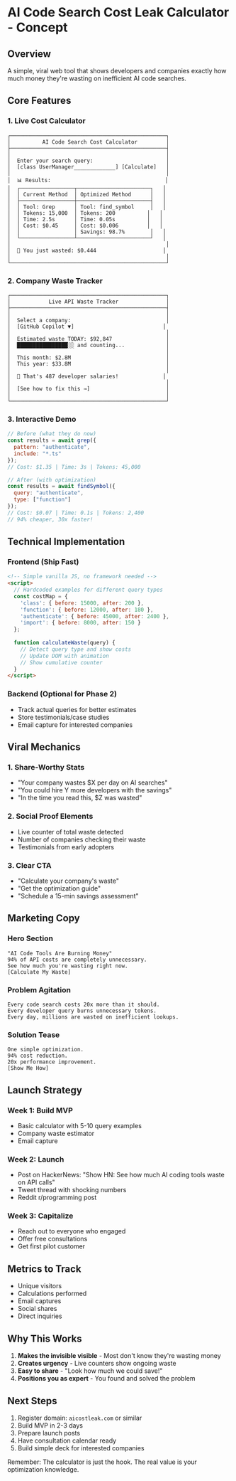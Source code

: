 # AI Code Search Cost Leak Calculator - Concept

## Overview
A simple, viral web tool that shows developers and companies exactly how much money they're wasting on inefficient AI code searches.

## Core Features

### 1. Live Cost Calculator
```
┌─────────────────────────────────────────────────┐
│          AI Code Search Cost Calculator         │
├─────────────────────────────────────────────────┤
│                                                 │
│  Enter your search query:                       │
│  [class UserManager_____________] [Calculate]   │
│                                                 │
│  📊 Results:                                    │
│  ┌─────────────────┬───────────────────────┐   │
│  │ Current Method  │ Optimized Method      │   │
│  ├─────────────────┼───────────────────────┤   │
│  │ Tool: Grep      │ Tool: find_symbol     │   │
│  │ Tokens: 15,000  │ Tokens: 200          │   │
│  │ Time: 2.5s      │ Time: 0.05s          │   │
│  │ Cost: $0.45     │ Cost: $0.006         │   │
│  │                 │ Savings: 98.7%        │   │
│  └─────────────────┴───────────────────────┘   │
│                                                 │
│  💸 You just wasted: $0.444                     │
│                                                 │
└─────────────────────────────────────────────────┘
```

### 2. Company Waste Tracker
```
┌─────────────────────────────────────────────────┐
│            Live API Waste Tracker               │
├─────────────────────────────────────────────────┤
│                                                 │
│  Select a company:                              │
│  [GitHub Copilot ▼]                            │
│                                                 │
│  Estimated waste TODAY: $92,847                 │
│  ████████████████░░ and counting...             │
│                                                 │
│  This month: $2.8M                              │
│  This year: $33.8M                              │
│                                                 │
│  🚨 That's 487 developer salaries!              │
│                                                 │
│  [See how to fix this →]                        │
│                                                 │
└─────────────────────────────────────────────────┘
```

### 3. Interactive Demo
```javascript
// Before (what they do now)
const results = await grep({
  pattern: "authenticate",
  include: "*.ts"
});
// Cost: $1.35 | Time: 3s | Tokens: 45,000

// After (with optimization)
const results = await findSymbol({
  query: "authenticate",
  type: ["function"]
});
// Cost: $0.07 | Time: 0.1s | Tokens: 2,400
// 94% cheaper, 30x faster!
```

## Technical Implementation

### Frontend (Ship Fast)
```html
<!-- Simple vanilla JS, no framework needed -->
<script>
  // Hardcoded examples for different query types
  const costMap = {
    'class': { before: 15000, after: 200 },
    'function': { before: 12000, after: 180 },
    'authenticate': { before: 45000, after: 2400 },
    'import': { before: 8000, after: 150 }
  };
  
  function calculateWaste(query) {
    // Detect query type and show costs
    // Update DOM with animation
    // Show cumulative counter
  }
</script>
```

### Backend (Optional for Phase 2)
- Track actual queries for better estimates
- Store testimonials/case studies
- Email capture for interested companies

## Viral Mechanics

### 1. Share-Worthy Stats
- "Your company wastes $X per day on AI searches"
- "You could hire Y more developers with the savings"
- "In the time you read this, $Z was wasted"

### 2. Social Proof Elements
- Live counter of total waste detected
- Number of companies checking their waste
- Testimonials from early adopters

### 3. Clear CTA
- "Calculate your company's waste"
- "Get the optimization guide"
- "Schedule a 15-min savings assessment"

## Marketing Copy

### Hero Section
```
"AI Code Tools Are Burning Money"
94% of API costs are completely unnecessary.
See how much you're wasting right now.
[Calculate My Waste]
```

### Problem Agitation
```
Every code search costs 20x more than it should.
Every developer query burns unnecessary tokens.
Every day, millions are wasted on inefficient lookups.
```

### Solution Tease
```
One simple optimization.
94% cost reduction.
20x performance improvement.
[Show Me How]
```

## Launch Strategy

### Week 1: Build MVP
- Basic calculator with 5-10 query examples
- Company waste estimator
- Email capture

### Week 2: Launch
- Post on HackerNews: "Show HN: See how much AI coding tools waste on API calls"
- Tweet thread with shocking numbers
- Reddit r/programming post

### Week 3: Capitalize
- Reach out to everyone who engaged
- Offer free consultations
- Get first pilot customer

## Metrics to Track
- Unique visitors
- Calculations performed
- Email captures
- Social shares
- Direct inquiries

## Why This Works

1. **Makes the invisible visible** - Most don't know they're wasting money
2. **Creates urgency** - Live counters show ongoing waste
3. **Easy to share** - "Look how much we could save!"
4. **Positions you as expert** - You found and solved the problem

## Next Steps

1. Register domain: `aicostleak.com` or similar
2. Build MVP in 2-3 days
3. Prepare launch posts
4. Have consultation calendar ready
5. Build simple deck for interested companies

Remember: The calculator is just the hook. The real value is your optimization knowledge.